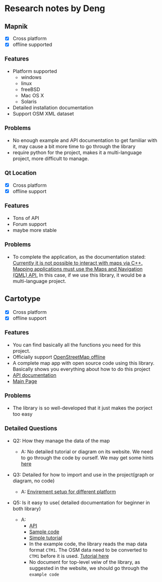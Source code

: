 # Research notes by Deng

## Mapnik

<font size = 3>

- [x] Cross platform
- [x] offline supported

### Features

- Platform supported
  - windows
  - linux
  - freeBSD
  - Mac OS X
  - Solaris
- Detailed installation documentation
- Support OSM XML dataset

### Problems

- No enough example and API documentation to get familiar with it, may cause a bit more time to go through the library
- require python for the project, makes it a multi-language project, more difficult to manage.

### Qt Location

- [x] Cross platform
- [x] offline support

### Features

- Tons of API
- Forum support
- maybe more stable

### Problems

- To complete the application, as the documentation stated: [Currently it is not possible to interact with maps via C++. Mapping applications must use the Maps and Navigation (QML) API.](https://doc-snapshots.qt.io/qt5-5.11/location-maps-cpp.html) In this case, if we use this library, it would be a multi-language project.

## Cartotype

- [x] Cross platform
- [x] offline support

### Features

- You can find basically all the functions you need for this project.
- Officially support [OpenStreetMap offline](https://wiki.openstreetmap.org/wiki/Using_OpenStreetMap_offline)
- A complete map app with open source code using this library. Basically shows you everything about how to do this project
- [API documentation](http://www.cartotype.com/assets/api_doc/index.html)
- [Main Page](http://www.cartotype.com)

### Problems

- The library is so well-developed that it just makes the porject too easy

### Detailed Questions

- Q2: How they manage the data of the map
  - A: No detailed tutorial or diagram on its website. We need to go through the code by ourself. We may get some hints [here](http://www.cartotype.com/assets/api_doc/classCartoType_1_1CFramework.html#a656390a9c833c04da194c9ae1de9f5f8)

- Q3: Detailed for how to import and use in the project(graph or diagram, no code)
  - A: [Envirement setup for different platform](http://www.cartotype.com/articles/102-cartotype-and-qt)

- Q5: Is it easy to use( detailed documentation for beginner in both library)
  - A: 
    - [API](http://www.cartotype.com/assets/api_doc/)
    - [Sample code](https://github.com/CartoType/CartoType-Public)
    - [Simple tutorial](http://www.cartotype.com/developers/documentation/42-cartotype-tutorial)
    - In the example code, the library reads the map data format `CTM1`. The OSM data need to be converted to `CTM1` before it is used. [Tutorial here](http://www.cartotype.com/developers/documentation/50-how-to-create-map-files-for-cartotype-ctm1-files)
    - No document for top-level veiw of the library, as suggested in the website, we should go through the `example code`
